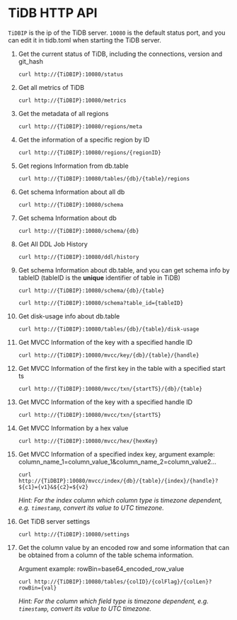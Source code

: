 # TiDB HTTP API

`TiDBIP` is the ip of the TiDB server. `10080` is the default status port, and you can edit it in tidb.toml when starting the TiDB server.

1. Get the current status of TiDB, including the connections, version and git_hash

    ```shell
    curl http://{TiDBIP}:10080/status
    ```

1. Get all metrics of TiDB

    ```shell
    curl http://{TiDBIP}:10080/metrics
    ```

1. Get the metadata of all regions

    ```shell
    curl http://{TiDBIP}:10080/regions/meta
    ```

1. Get the information of a specific region by ID

    ```shell
    curl http://{TiDBIP}:10080/regions/{regionID}
    ```

1. Get regions Information from db.table

    ```shell
    curl http://{TiDBIP}:10080/tables/{db}/{table}/regions
    ```

1. Get schema Information about all db

    ```shell
    curl http://{TiDBIP}:10080/schema
    ```

1. Get schema Information about db

    ```shell
    curl http://{TiDBIP}:10080/schema/{db}
    ```
1. Get All DDL Job History

    ```shell
    curl http://{TiDBIP}:10080/ddl/history
    ```

1. Get schema Information about db.table, and you can get schema info by tableID (tableID is the **unique** identifier of table in TiDB)

    ```shell
    curl http://{TiDBIP}:10080/schema/{db}/{table}

    curl http://{TiDBIP}:10080/schema?table_id={tableID}
    ```

1. Get disk-usage info about db.table

    ```shell
    curl http://{TiDBIP}:10080/tables/{db}/{table}/disk-usage
    ```

1. Get MVCC Information of the key with a specified handle ID

    ```shell
    curl http://{TiDBIP}:10080/mvcc/key/{db}/{table}/{handle}
    ```

1. Get MVCC Information of the first key in the table with a specified start ts

    ```shell
    curl http://{TiDBIP}:10080/mvcc/txn/{startTS}/{db}/{table}
    ```

1. Get MVCC Information of the key with a specified handle ID

    ```shell
    curl http://{TiDBIP}:10080/mvcc/txn/{startTS}
    ```

1. Get MVCC Information by a hex value

    ```shell
    curl http://{TiDBIP}:10080/mvcc/hex/{hexKey}
    ```

1. Get MVCC Information of a specified index key, argument example: column_name_1=column_value_1&column_name_2=column_value2...

    ```shell
    curl http://{TiDBIP}:10080/mvcc/index/{db}/{table}/{index}/{handle}?${c1}={v1}&${c2}=${v2}
    ```
    *Hint: For the index column which column type is timezone dependent, e.g. `timestamp`, convert its value to UTC
timezone.*

1. Get TiDB server settings

    ```shell
    curl http://{TiDBIP}:10080/settings
    ```

1. Get the column value by an encoded row and some information that can be obtained from a column of the table schema information. 

    Argument example: rowBin=base64_encoded_row_value

    ```shell
    curl http://{TiDBIP}:10080/tables/{colID}/{colFlag}/{colLen}?rowBin={val}
    ```
     *Hint: For the column which field type is timezone dependent, e.g. `timestamp`, convert its value to UTC timezone.*
